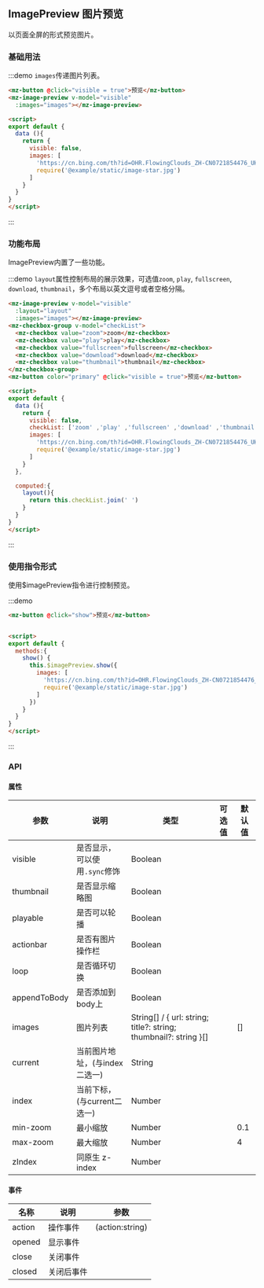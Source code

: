 ## ImagePreview 图片预览

以页面全屏的形式预览图片。

### 基础用法

:::demo `images`传递图片列表。
```html
<mz-button @click="visible = true">预览</mz-button>
<mz-image-preview v-model="visible"
  :images="images"></mz-image-preview>

<script>
export default {
  data (){
    return {
      visible: false,
      images: [
        'https://cn.bing.com/th?id=OHR.FlowingClouds_ZH-CN0721854476_UHD.jpg&rf=LaDigue_UHD.jpg&pid=hp&w=1920&h=1080&rs=1&c=4',
        require('@example/static/image-star.jpg')
      ]
    }
  }
}
</script>
```
:::

### 功能布局

ImagePreview内置了一些功能。

:::demo `layout`属性控制布局的展示效果，可选值`zoom`, `play`, `fullscreen`, `download`, `thumbnail`，多个布局以英文逗号或者空格分隔。
```html
<mz-image-preview v-model="visible"
  :layout="layout"
  :images="images"></mz-image-preview>
<mz-checkbox-group v-model="checkList">
  <mz-checkbox value="zoom">zoom</mz-checkbox>
  <mz-checkbox value="play">play</mz-checkbox>
  <mz-checkbox value="fullscreen">fullscreen</mz-checkbox>
  <mz-checkbox value="download">download</mz-checkbox>
  <mz-checkbox value="thumbnail">thumbnail</mz-checkbox>
</mz-checkbox-group>
<mz-button color="primary" @click="visible = true">预览</mz-button>

<script>
export default {
  data (){
    return {
      visible: false,
      checkList: ['zoom' ,'play' ,'fullscreen' ,'download' ,'thumbnail'],
      images: [
        'https://cn.bing.com/th?id=OHR.FlowingClouds_ZH-CN0721854476_UHD.jpg&rf=LaDigue_UHD.jpg&pid=hp&w=1920&h=1080&rs=1&c=4',
        require('@example/static/image-star.jpg')
      ]
    }
  },

  computed:{
    layout(){
      return this.checkList.join(' ')
    }
  }
}
</script>
```
:::

### 使用指令形式

使用$imagePreview指令进行控制预览。

:::demo 
```html
<mz-button @click="show">预览</mz-button>


<script>
export default {
  methods:{
    show() {
      this.$imagePreview.show({
        images: [
          'https://cn.bing.com/th?id=OHR.FlowingClouds_ZH-CN0721854476_UHD.jpg&rf=LaDigue_UHD.jpg&pid=hp&w=1920&h=1080&rs=1&c=4',
          require('@example/static/image-star.jpg')
        ]
      })
    }
  }
}
</script>
```
:::

### API

#### 属性

| 参数 | 说明 | 类型 | 可选值 |默认值|
| --- | --- | --- | --- | --- |
|visible|是否显示，可以使用`.sync`修饰|Boolean|||
|thumbnail|是否显示缩略图|Boolean|||
|playable|是否可以轮播|Boolean|||
|actionbar|是否有图片操作栏|Boolean|||
|loop|是否循环切换|Boolean|||
|appendToBody|是否添加到body上|Boolean|||
|images|图片列表|String[] / { url: string; title?: string; thumbnail?: string }[]||[]|
|current|当前图片地址，(与index二选一)|String|||
|index|当前下标，(与current二选一)|Number|||
|min-zoom|最小缩放|Number||0.1|
|max-zoom|最大缩放|Number||4|
|zIndex|同原生 z-index|Number|||

#### 事件

| 名称 | 说明 | 参数 |
| --- | --- | --- |
|action|操作事件|(action:string)|
|opened|显示事件||
|close|关闭事件||
|closed|关闭后事件||
